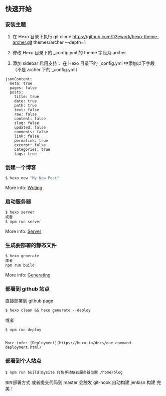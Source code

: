 ## 快速开始

### 安装主题

1. 在 Hexo 目录下执行
   git clone https://github.com/fi3ework/hexo-theme-archer.git themes/archer --depth=1

2. 修改 Hexo 目录下的 \_config.yml 的 theme 字段为 archer
3. 添加 sidebar 启用支持：
   在 Hexo 目录下的 \_config.yml 中添加以下字段（不是 archer 下的 \_config.yml）

```
jsonContent:
  meta: true
  pages: false
  posts:
    title: true
    date: true
    path: true
    text: false
    raw: false
    content: false
    slug: false
    updated: false
    comments: false
    link: false
    permalink: true
    excerpt: false
    categories: true
    tags: true

```

### 创建一个博客

```bash
$ hexo new "My New Post"
```

More info: [Writing](https://hexo.io/docs/writing.html)

### 启动服务器

```bash
$ hexo server
或者
$ npm run server
```

More info: [Server](https://hexo.io/docs/server.html)

### 生成要部署的静态文件

```bash
$ hexo generate
或者
npm run build
```

More info: [Generating](https://hexo.io/docs/generating.html)

### 部署到 github 站点

直接部署到 github page

```
$ hexo clean && hexo generate --deploy
```

或者

```
$ npm run deploy

```

```

More info: [Deployment](https://hexo.io/docs/one-command-deployment.html)
```

### 部署到个人站点

```
$ npm run build:mysite 打包手动放到服务器位置 /home/blog
```

`推荐`部署方式
或者提交代码到 master 会触发 git-hook 自动构建 jenkisn 构建 完美！
